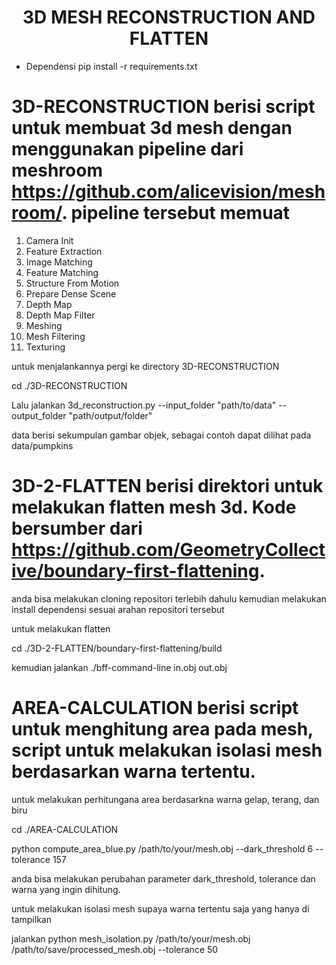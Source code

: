 <h1 align="center">3D MESH RECONSTRUCTION AND FLATTEN</h1>

* Dependensi 
pip install -r requirements.txt

# 3D-RECONSTRUCTION berisi script untuk membuat 3d mesh dengan menggunakan pipeline dari meshroom https://github.com/alicevision/meshroom/. pipeline tersebut memuat 
1. Camera Init
2. Feature Extraction
3. Image Matching
4. Feature Matching
5. Structure From Motion
6. Prepare Dense Scene
7. Depth Map
8. Depth Map Filter
9. Meshing
10. Mesh Filtering
11. Texturing

untuk menjalankannya pergi ke directory 3D-RECONSTRUCTION 

cd ./3D-RECONSTRUCTION

Lalu jalankan 3d_reconstruction.py --input_folder "path/to/data" --output_folder "path/output/folder"

data berisi sekumpulan gambar objek, sebagai contoh dapat dilihat pada data/pumpkins


# 3D-2-FLATTEN berisi direktori untuk melakukan flatten mesh 3d. Kode bersumber dari https://github.com/GeometryCollective/boundary-first-flattening.
anda bisa melakukan cloning repositori terlebih dahulu kemudian melakukan install dependensi sesuai arahan repositori tersebut 

untuk melakukan flatten 

cd ./3D-2-FLATTEN/boundary-first-flattening/build

kemudian jalankan ./bff-command-line in.obj out.obj


# AREA-CALCULATION berisi script untuk menghitung area pada mesh, script untuk melakukan isolasi mesh berdasarkan warna tertentu.

untuk melakukan perhitungana area berdasarkna warna gelap, terang, dan biru 

cd ./AREA-CALCULATION 

python compute_area_blue.py /path/to/your/mesh.obj --dark_threshold 6 --tolerance 157

anda bisa melakukan perubahan parameter dark_threshold, tolerance dan warna yang ingin dihitung.

untuk melakukan isolasi mesh supaya warna tertentu saja yang hanya di tampilkan 

jalankan python mesh_isolation.py /path/to/your/mesh.obj /path/to/save/processed_mesh.obj --tolerance 50













